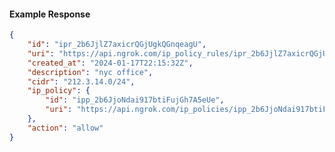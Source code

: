 <!-- Code generated for API Clients. DO NOT EDIT. -->

#### Example Response

```json
{
	"id": "ipr_2b6JjlZ7axicrQGjUgkQGnqeagU",
	"uri": "https://api.ngrok.com/ip_policy_rules/ipr_2b6JjlZ7axicrQGjUgkQGnqeagU",
	"created_at": "2024-01-17T22:15:32Z",
	"description": "nyc office",
	"cidr": "212.3.14.0/24",
	"ip_policy": {
		"id": "ipp_2b6JjoNdai917btiFujGh7A5eUe",
		"uri": "https://api.ngrok.com/ip_policies/ipp_2b6JjoNdai917btiFujGh7A5eUe"
	},
	"action": "allow"
}
```
